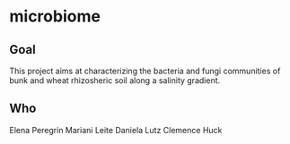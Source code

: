 # microbiome

## Goal
This project aims at characterizing the bacteria and fungi communities of bunk and wheat rhizosheric soil along a salinity gradient. 

## Who
Elena Peregrin
Mariani Leite
Daniela Lutz
Clemence Huck
